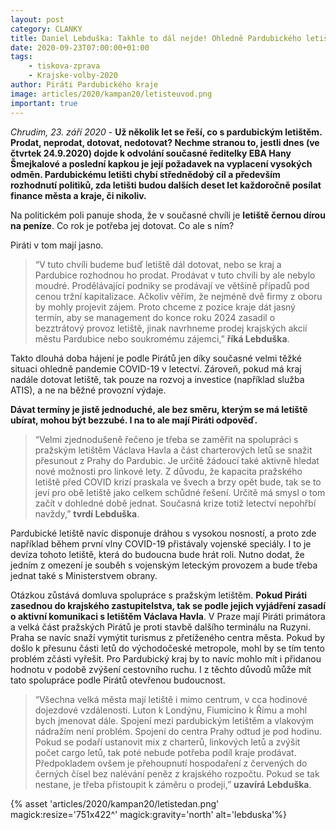 ```yaml
---
layout: post
category: CLANKY
title: Daniel Lebduška: Takhle to dál nejde! Ohledně Pardubického letiště je potřeba dát jasné řešení a termín, ne stále přešlapovat na místě
date: 2020-09-23T07:00:00+01:00
tags:
    - tiskova-zprava
    - Krajske-volby-2020
author: Piráti Pardubického kraje
image: articles/2020/kampan20/letisteuvod.png
important: true
---
```




*Chrudim, 23. září 2020* - **Už několik let se řeší, co s pardubickým letištěm. Prodat, neprodat, dotovat, nedotovat? Nechme stranou to, jestli dnes (ve čtvrtek 24.9.2020) dojde k odvolání současné ředitelky EBA Hany Šmejkalové a poslední kapkou je její požadavek na vyplacení vysokých odměn. Pardubickému letišti chybí střednědobý cíl a především rozhodnutí politiků, zda letišti budou dalších deset let každoročně posílat finance města a kraje, či nikoliv.**


Na politickém poli panuje shoda, že v současné chvíli je **letiště černou dírou na peníze**. Co rok je potřeba jej dotovat. Co ale s ním?


Piráti v tom mají jasno. 
>“V tuto chvíli budeme buď letiště dál dotovat, nebo se kraj a Pardubice rozhodnou ho prodat. Prodávat v tuto chvíli by ale nebylo moudré. Prodělávající podniky se prodávají ve většině případů pod cenou tržní kapitalizace. Ačkoliv věřím, že nejméně dvě firmy z oboru by mohly projevit zájem. Proto chceme z pozice kraje dát jasný termín, aby se management do konce roku 2024 zasadil o bezztrátový provoz letiště, jinak navrhneme prodej krajských akcií městu Pardubice nebo soukromému zájemci,” **říká Lebduška**. 

Takto dlouhá doba hájení je podle Pirátů jen díky současné velmi těžké situaci ohledně pandemie COVID-19 v letectví. Zároveň, pokud má kraj nadále dotovat letiště, tak pouze na rozvoj a investice (například služba ATIS), a ne na běžné provozní výdaje.


**Dávat termíny je jistě jednoduché, ale bez směru, kterým se má letiště ubírat, mohou být bezzubé. I na to ale mají Piráti odpověď.**


>“Velmi zjednodušeně řečeno je třeba se zaměřit na spolupráci s pražským letištěm Václava Havla a část charterových letů se snažit přesunout z Prahy do Pardubic. Je určitě žádoucí také aktivně hledat nové možnosti pro linkové lety. Z důvodu, že kapacita pražského letiště před COVID krizí praskala ve švech a brzy opět bude, tak se to jeví pro obě letiště jako celkem schůdné řešení. Určitě má smysl o tom začít v dohledné době jednat. Současná krize totiž letectví nepohřbí navždy,” **tvrdí Lebduška**. 

Pardubické letiště navíc disponuje dráhou s vysokou nosností, a proto zde například během první vlny COVID-19 přistávaly vojenské speciály. I to je devíza tohoto letiště, která do budoucna bude hrát roli. Nutno dodat, že jedním z omezení je souběh s vojenským leteckým provozem a bude třeba jednat také s Ministerstvem obrany.


Otázkou zůstává domluva spolupráce s pražským letištěm. **Pokud Piráti zasednou do krajského zastupitelstva, tak se podle jejich vyjádření zasadí o aktivní komunikaci s letištěm Václava Havla**. V Praze mají Piráti primátora a velká část pražských Pirátů je proti stavbě dalšího terminálu na Ruzyni. Praha se navíc snaží vymýtit turismus z přetíženého centra města. Pokud by došlo k přesunu části letů do východočeské metropole, mohl by se tím tento problém zčásti vyřešit. Pro Pardubický kraj by to navíc mohlo mít i přidanou hodnotu v podobě zvýšení cestovního ruchu. I z těchto důvodů může mít tato spolupráce podle Pirátů otevřenou budoucnost.


>“Všechna velká města mají letiště i mimo centrum, v cca hodinové dojezdové vzdálenosti. Luton k Londýnu, Fiumicino k Římu a mohl bych jmenovat dále. Spojení mezi pardubickým letištěm a vlakovým nádražím není problém. Spojení do centra Prahy odtud je pod hodinu. Pokud se podaří ustanovit mix z charterů, linkových letů a zvýšit počet cargo letů, tak poté nebude potřeba podíl kraje prodávat. Předpokladem ovšem je přehoupnutí hospodaření z červených do černých čísel bez nalévání peněz z krajského rozpočtu. Pokud se tak nestane, je třeba přistoupit k záměru o prodeji,” **uzavírá Lebduška**.

{% asset 'articles/2020/kampan20/letistedan.png' magick:resize='751x422^' magick:gravity='north' alt='lebduska'%}

